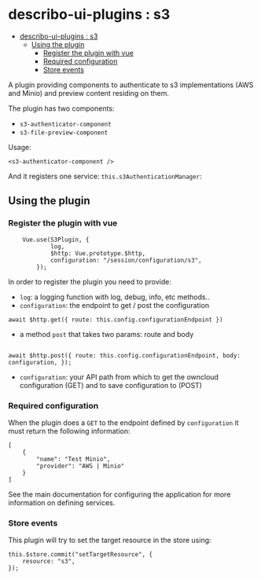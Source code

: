 # describo-ui-plugins : s3

- [describo-ui-plugins : s3](#describo-ui-plugins--s3)
  - [Using the plugin](#using-the-plugin)
    - [Register the plugin with vue](#register-the-plugin-with-vue)
    - [Required configuration](#required-configuration)
    - [Store events](#store-events)

A plugin providing components to authenticate to s3 implementations (AWS and Minio) and preview
content residing on them.

The plugin has two components:

-   `s3-authenticator-component`
-   `s3-file-preview-component`

Usage:

```
<s3-authenticator-component />
```

And it registers one service: `this.s3AuthenticationManager`:

## Using the plugin

### Register the plugin with vue

```
    Vue.use(S3Plugin, {
            log,
            $http: Vue.prototype.$http,
            configuration: "/session/configuration/s3",
        });
```

In order to register the plugin you need to provide:

-   `log`: a logging function with log, debug, info, etc methods..
-   `configuration`: the endpoint to get / post the configuration

```
await $http.get({ route: this.config.configurationEndpoint })

```

-   a method `post` that takes two params: route and body

```

await $http.post({ route: this.config.configurationEndpoint, body: configuration, });

```

-   `configuration`: your API path from which to get the owncloud configuration (GET) and to save
    configuration to (POST)

### Required configuration

When the plugin does a `GET` to the endpoint defined by `configuration` it must return the following
information:

```
[
    {
        "name": "Test Minio",
        "provider": "AWS | Minio"
    }
]
```

See the main documentation for configuring the application for more information on defining
services.

### Store events

This plugin will try to set the target resource in the store using:

```
this.$store.commit("setTargetResource", {
    resource: "s3",
});
```
